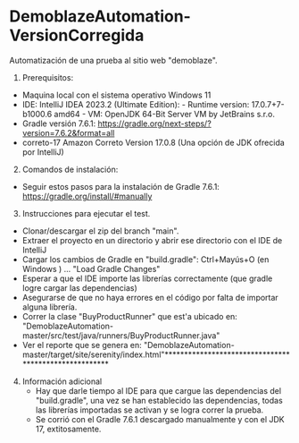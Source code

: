 # DemoblazeAutomation-VersionCorregida
Automatización de una prueba al sitio web "demoblaze".

1. Prerequisitos:
  - Maquina local con el sistema operativo Windows 11
  - IDE: IntelliJ IDEA 2023.2 (Ultimate Edition):
        - Runtime version: 17.0.7+7-b1000.6 amd64
        - VM: OpenJDK 64-Bit Server VM by JetBrains s.r.o.
  - Gradle versión 7.6.1: https://gradle.org/next-steps/?version=7.6.2&format=all 
  - correto-17 Amazon Correto Version 17.0.8 (Una opción de JDK ofrecida por IntelliJ)

2. Comandos de instalación:
  - Seguir estos pasos para la instalación de Gradle 7.6.1: https://gradle.org/install/#manually

3. Instrucciones para ejecutar el test.
  - Clonar/descargar el zip del branch "main".
  - Extraer el proyecto en un directorio y abrir ese directorio con el IDE de IntelliJ
  - Cargar los cambios de Gradle en "build.gradle": Ctrl+Mayús+O (en Windows ) ... "Load Gradle Changes" 
  - Esperar a que el IDE importe las librerías correctamente (que gradle logre cargar las dependencias)
  - Asegurarse de que no haya errores en el código por falta de importar alguna librería.
  - Correr la clase "BuyProductRunner" que est'a ubicado en: "DemoblazeAutomation-master/src/test/java/runners/BuyProductRunner.java"
  - Ver el reporte que se genera en: "DemoblazeAutomation-master/target/site/serenity/index.html"******************************************************

4. Información adicional
   - Hay que darle tiempo al IDE para que cargue las dependencias del "build.gradle", una vez se han establecido las dependencias, todas las librerías importadas se activan y se logra correr la prueba.
   - Se corrió con el Gradle 7.6.1 descargado manualmente y con el JDK 17, extitosamente.
